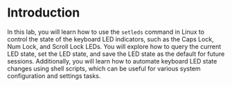 # Introduction

In this lab, you will learn how to use the `setleds` command in Linux to control the state of the keyboard LED indicators, such as the Caps Lock, Num Lock, and Scroll Lock LEDs. You will explore how to query the current LED state, set the LED state, and save the LED state as the default for future sessions. Additionally, you will learn how to automate keyboard LED state changes using shell scripts, which can be useful for various system configuration and settings tasks.
